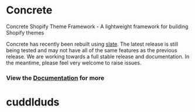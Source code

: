 # Concrete

Concrete Shopify Theme Framework - A lightweight framework for building Shopify themes

Concrete has recently been rebuilt using [slate](https://shopify.github.io/slate/). The latest release is still being tested and may not have all of the same features as the previous release. We are working towards a full stable release and documentation. In the meantime, please feel very welcome to raise issues.

### View the [Documentation](https://elkfox.github.io/Concrete/) for more
# cuddlduds
